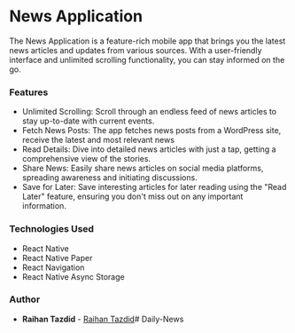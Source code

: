 # News Application

The News Application is a feature-rich mobile app that brings you the latest news articles and updates from various sources. With a user-friendly interface and unlimited scrolling functionality, you can stay informed on the go.

### Features

   <ul> 
        <li> Unlimited Scrolling: Scroll through an endless feed of news articles to stay up-to-date with current events.  </li>
         <li>  Fetch News Posts: The app fetches news posts from a WordPress site, receive the latest and most relevant news </li>
        <li>  Read Details: Dive into detailed news articles with just a tap, getting a comprehensive view of the stories. </li>
         <li> Share News: Easily share news articles on social media platforms, spreading awareness and initiating discussions.  </li>
        <li> Save for Later: Save interesting articles for later reading using the "Read Later" feature, ensuring you don't miss out on any important information.  </li>
   </ul>

### Technologies Used

   <ul>
        <li>  React Native  </li>
        <li>  React Native Paper  </li>
        <li>  React Navigation </li>
        <li>React Native Async Storage </li>
   </ul>


### Author
- **Raihan Tazdid** -
  [Raihan Tazdid](https://www.linkedin.com/in/raihan-tazdid)# Daily-News
